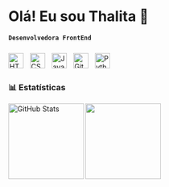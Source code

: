 # Olá! Eu sou Thalita 🌷

**`Desenvolvedora FrontEnd`**

###
<img 
    align="left" 
    alt="HTML"
    title="HTML" 
    width="30px" 
    style="padding-right: 10px;" 
    src="https://cdn.jsdelivr.net/gh/devicons/devicon@latest/icons/html5/html5-original.svg" 
/>
<img 
    align="left" 
    alt="CSS" 
    title="CSS"
    width="30px" 
    style="padding-right: 10px;" 
    src="https://cdn.jsdelivr.net/gh/devicons/devicon@latest/icons/css3/css3-original.svg" 
/>
<img 
    align="left" 
    alt="JavaScript" 
    title="JavaScript"
    width="30px" 
    style="padding-right: 10px;" 
    src="https://cdn.jsdelivr.net/gh/devicons/devicon@latest/icons/javascript/javascript-original.svg" 
/>

<img 
    align="left" 
    alt="Git" 
    title="Git"
    width="30px" 
    style="padding-right: 10px;" 
    src="https://cdn.jsdelivr.net/gh/devicons/devicon@latest/icons/git/git-original.svg" 
/>
<img 
    align="left" 
    alt="Python" 
    title="Python"
    width="30px" 
    style="padding-right: 10px;" 
    src="https://cdn.jsdelivr.net/gh/devicons/devicon@latest/icons/python/python-original.svg" 
/>

<br/>
<br/>

### 📊 Estatísticas
<p>
<img
align="left" 
alt="GitHub Stats" 
height="150" 
src="https://github-readme-stats.vercel.app/api?username=thalitadv&show_icons=tru&theme=dracula"
/>
</p>

<p>
<img
height="150" 
src="https://cdn.discordapp.com/attachments/696171494060851240/1362236989952364694/cc009bee-09e8-478a-9867-ff7da4600d19.png?ex=6801a98f&is=6800580f&hm=c50f99d39714cfb132cdd4439e0bf51d85cd88cd5189474a183e0abaca537489&"/>
</p>
